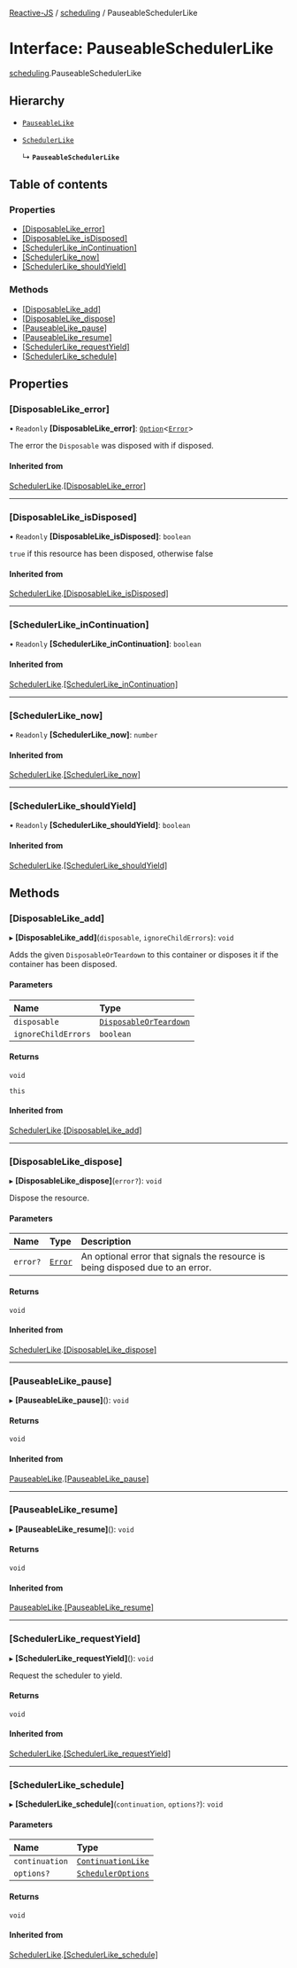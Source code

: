 [Reactive-JS](../README.md) / [scheduling](../modules/scheduling.md) / PauseableSchedulerLike

# Interface: PauseableSchedulerLike

[scheduling](../modules/scheduling.md).PauseableSchedulerLike

## Hierarchy

- [`PauseableLike`](util.PauseableLike.md)

- [`SchedulerLike`](scheduling.SchedulerLike.md)

  ↳ **`PauseableSchedulerLike`**

## Table of contents

### Properties

- [[DisposableLike\_error]](scheduling.PauseableSchedulerLike.md#[disposablelike_error])
- [[DisposableLike\_isDisposed]](scheduling.PauseableSchedulerLike.md#[disposablelike_isdisposed])
- [[SchedulerLike\_inContinuation]](scheduling.PauseableSchedulerLike.md#[schedulerlike_incontinuation])
- [[SchedulerLike\_now]](scheduling.PauseableSchedulerLike.md#[schedulerlike_now])
- [[SchedulerLike\_shouldYield]](scheduling.PauseableSchedulerLike.md#[schedulerlike_shouldyield])

### Methods

- [[DisposableLike\_add]](scheduling.PauseableSchedulerLike.md#[disposablelike_add])
- [[DisposableLike\_dispose]](scheduling.PauseableSchedulerLike.md#[disposablelike_dispose])
- [[PauseableLike\_pause]](scheduling.PauseableSchedulerLike.md#[pauseablelike_pause])
- [[PauseableLike\_resume]](scheduling.PauseableSchedulerLike.md#[pauseablelike_resume])
- [[SchedulerLike\_requestYield]](scheduling.PauseableSchedulerLike.md#[schedulerlike_requestyield])
- [[SchedulerLike\_schedule]](scheduling.PauseableSchedulerLike.md#[schedulerlike_schedule])

## Properties

### [DisposableLike\_error]

• `Readonly` **[DisposableLike\_error]**: [`Option`](../modules/util.md#option)<[`Error`](../modules/util.md#error)\>

The error the `Disposable` was disposed with if disposed.

#### Inherited from

[SchedulerLike](scheduling.SchedulerLike.md).[[DisposableLike_error]](scheduling.SchedulerLike.md#[disposablelike_error])

___

### [DisposableLike\_isDisposed]

• `Readonly` **[DisposableLike\_isDisposed]**: `boolean`

`true` if this resource has been disposed, otherwise false

#### Inherited from

[SchedulerLike](scheduling.SchedulerLike.md).[[DisposableLike_isDisposed]](scheduling.SchedulerLike.md#[disposablelike_isdisposed])

___

### [SchedulerLike\_inContinuation]

• `Readonly` **[SchedulerLike\_inContinuation]**: `boolean`

#### Inherited from

[SchedulerLike](scheduling.SchedulerLike.md).[[SchedulerLike_inContinuation]](scheduling.SchedulerLike.md#[schedulerlike_incontinuation])

___

### [SchedulerLike\_now]

• `Readonly` **[SchedulerLike\_now]**: `number`

#### Inherited from

[SchedulerLike](scheduling.SchedulerLike.md).[[SchedulerLike_now]](scheduling.SchedulerLike.md#[schedulerlike_now])

___

### [SchedulerLike\_shouldYield]

• `Readonly` **[SchedulerLike\_shouldYield]**: `boolean`

#### Inherited from

[SchedulerLike](scheduling.SchedulerLike.md).[[SchedulerLike_shouldYield]](scheduling.SchedulerLike.md#[schedulerlike_shouldyield])

## Methods

### [DisposableLike\_add]

▸ **[DisposableLike_add]**(`disposable`, `ignoreChildErrors`): `void`

Adds the given `DisposableOrTeardown` to this container or disposes it if the container has been disposed.

#### Parameters

| Name | Type |
| :------ | :------ |
| `disposable` | [`DisposableOrTeardown`](../modules/util.md#disposableorteardown) |
| `ignoreChildErrors` | `boolean` |

#### Returns

`void`

`this`

#### Inherited from

[SchedulerLike](scheduling.SchedulerLike.md).[[DisposableLike_add]](scheduling.SchedulerLike.md#[disposablelike_add])

___

### [DisposableLike\_dispose]

▸ **[DisposableLike_dispose]**(`error?`): `void`

Dispose the resource.

#### Parameters

| Name | Type | Description |
| :------ | :------ | :------ |
| `error?` | [`Error`](../modules/util.md#error) | An optional error that signals the resource is being disposed due to an error. |

#### Returns

`void`

#### Inherited from

[SchedulerLike](scheduling.SchedulerLike.md).[[DisposableLike_dispose]](scheduling.SchedulerLike.md#[disposablelike_dispose])

___

### [PauseableLike\_pause]

▸ **[PauseableLike_pause]**(): `void`

#### Returns

`void`

#### Inherited from

[PauseableLike](util.PauseableLike.md).[[PauseableLike_pause]](util.PauseableLike.md#[pauseablelike_pause])

___

### [PauseableLike\_resume]

▸ **[PauseableLike_resume]**(): `void`

#### Returns

`void`

#### Inherited from

[PauseableLike](util.PauseableLike.md).[[PauseableLike_resume]](util.PauseableLike.md#[pauseablelike_resume])

___

### [SchedulerLike\_requestYield]

▸ **[SchedulerLike_requestYield]**(): `void`

Request the scheduler to yield.

#### Returns

`void`

#### Inherited from

[SchedulerLike](scheduling.SchedulerLike.md).[[SchedulerLike_requestYield]](scheduling.SchedulerLike.md#[schedulerlike_requestyield])

___

### [SchedulerLike\_schedule]

▸ **[SchedulerLike_schedule]**(`continuation`, `options?`): `void`

#### Parameters

| Name | Type |
| :------ | :------ |
| `continuation` | [`ContinuationLike`](scheduling.ContinuationLike.md) |
| `options?` | [`SchedulerOptions`](../modules/scheduling.md#scheduleroptions) |

#### Returns

`void`

#### Inherited from

[SchedulerLike](scheduling.SchedulerLike.md).[[SchedulerLike_schedule]](scheduling.SchedulerLike.md#[schedulerlike_schedule])
